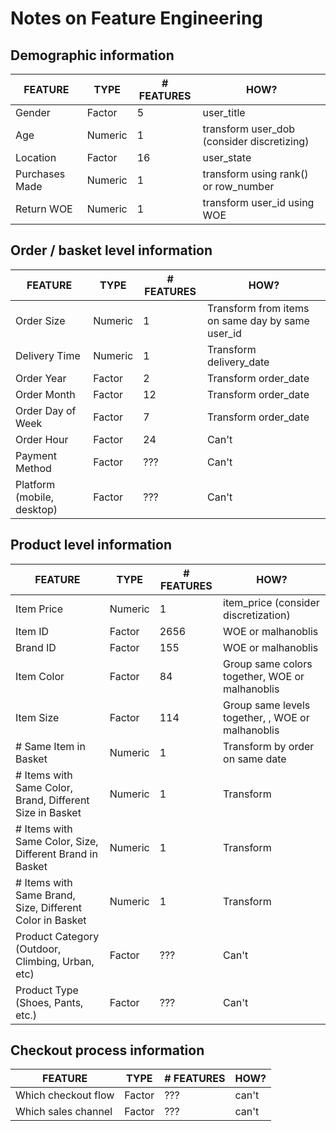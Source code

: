 # Notes on Feature Engineering

## Demographic information

| FEATURE        | TYPE    | # FEATURES | HOW?                                       |
|----------------|---------|------------|--------------------------------------------|
| Gender         | Factor  | 5          | user_title                                 |
| Age            | Numeric | 1          | transform user_dob (consider discretizing) |
| Location       | Factor  | 16         | user_state                                 |
| Purchases Made | Numeric | 1          | transform using rank() or row_number       |
| Return WOE     | Numeric | 1          | transform user_id using WOE                |

## Order / basket level information

| FEATURE                    | TYPE    | # FEATURES | HOW?                                             |
|----------------------------|---------|------------|--------------------------------------------------|
| Order Size                 | Numeric | 1          | Transform from items on same day by same user_id |
| Delivery Time              | Numeric | 1          | Transform delivery_date                          |
| Order Year                 | Factor  | 2          | Transform order_date                             |
| Order Month                | Factor  | 12         | Transform order_date                             |
| Order Day of Week          | Factor  | 7          | Transform order_date                             |
| Order Hour                 | Factor  | 24         | Can't                                            |
| Payment Method             | Factor  | ???        | Can't                                            |
| Platform (mobile, desktop) | Factor  | ???        | Can't                                            |

## Product level information

| FEATURE                                                  | TYPE    | # FEATURES | HOW?                                             |
|----------------------------------------------------------|---------|------------|--------------------------------------------------|
| Item Price                                               | Numeric | 1          | item_price (consider discretization)             |
| Item ID                                                  | Factor  | 2656       | WOE or malhanoblis                               |
| Brand ID                                                 | Factor  | 155        | WOE or malhanoblis                               |
| Item Color                                               | Factor  | 84         | Group same colors together, WOE or malhanoblis   |
| Item Size                                                | Factor  | 114        | Group same levels together, , WOE or malhanoblis |
| # Same Item in Basket                                    | Numeric | 1          | Transform by order on same date                  |
| # Items with Same Color, Brand, Different Size in Basket | Numeric | 1          | Transform                                        |
| # Items with Same Color, Size, Different Brand in Basket | Numeric | 1          | Transform                                        |
| # Items with Same Brand, Size, Different Color in Basket | Numeric | 1          | Transform                                        |
| Product Category (Outdoor, Climbing, Urban, etc)         | Factor  | ???        | Can't                                            |
| Product Type (Shoes, Pants, etc.)                        | Factor  | ???        | Can't                                            |

## Checkout process information

| FEATURE             | TYPE   | # FEATURES | HOW?  |
|---------------------|--------|------------|-------|
| Which checkout flow | Factor | ???        | can't |
| Which sales channel | Factor | ???        | can't |
